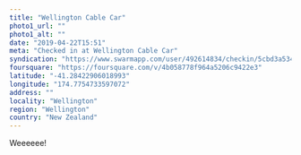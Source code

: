 ```yaml
---
title: "Wellington Cable Car"
photo1_url: ""
photo1_alt: ""
date: "2019-04-22T15:51"
meta: "Checked in at Wellington Cable Car"
syndication: "https://www.swarmapp.com/user/492614834/checkin/5cbd3a53446ea6002c123450"
foursquare: "https://foursquare.com/v/4b058778f964a5206c9422e3"
latitude: "-41.28422906018993"
longitude: "174.7754733597072"
address: ""
locality: "Wellington"
region: "Wellington"
country: "New Zealand"
---
```

Weeeeee!
